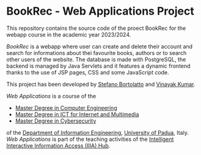 # BookRec - Web Applications Project

This repository contains the source code of the proect BookRec for the webapp course in the academic year 2023/2024.

*BookRec* is a webapp where user can create and delete their account and search for informations about thei favourite books, authors or to search other users of the website.
The database is made with PostgreSQL, the backend is managed by Java Servlets and it features a dynamic frontend thanks to the use of JSP pages, CSS and some JavaScript code.

This project has been developed by [Stefano Bortolatto](mailto:stefano.bortolatto@studenti.unipd.it "Contact him in ITA/ENG via e-mail") and [Vinayak Kumar](mailto:vinayak.kumar@studenti.unipd.it "Contact him in ENG via e-mail").

*Web Applications* is a course of the 

* [Master Degree in Computer Engineering](https://lauree.dei.unipd.it/lauree-magistrali/computer-engineering/)
* [Master Degree in ICT for Internet and Multimedia](https://lauree.dei.unipd.it/lauree-magistrali/ict-for-internet-multimedia-mime/)
* [Master Degree in Cybersecurity](https://cybersecurity.math.unipd.it/)

of the  [Department of Information Engineering](https://www.dei.unipd.it/en/), [University of Padua](https://www.unipd.it/en/), Italy. *Web Applications* is part of the teaching activities of the [Intelligent Interactive Information Access (IIIA) Hub](http://iiia.dei.unipd.it/).
